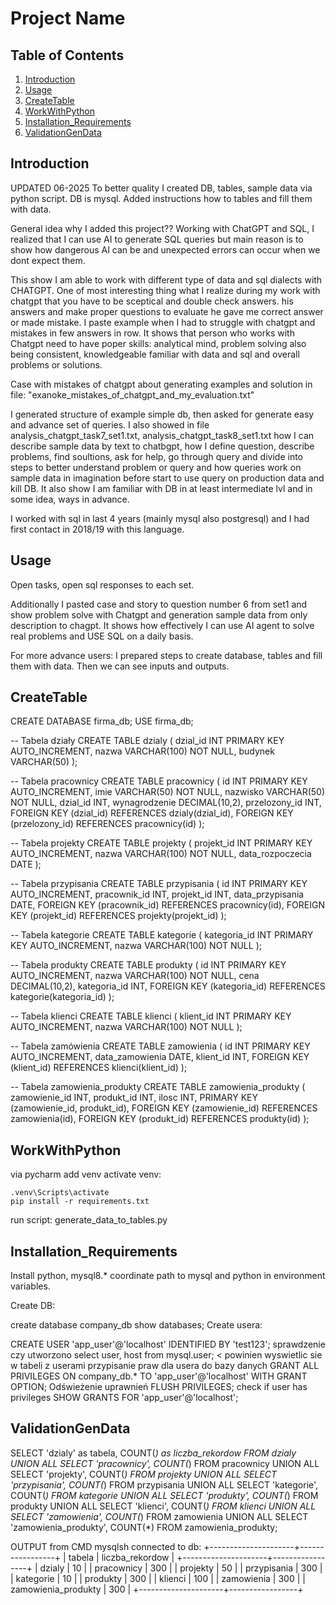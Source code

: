# Project Name

## Table of Contents
1. [Introduction](#introduction)
2. [Usage](#Usage)
3. [CreateTable](#CreateTable)
4. [WorkWithPython](#WorkWithPython)
5. [Installation_Requirements](#Installation_Requirements)
6. [ValidationGenData](#ValidationGenData)

## Introduction
UPDATED 06-2025
To better quality I created DB, tables, sample data via python script. DB is mysql.
Added instructions how to tables and fill them with data.

General idea why I added this project??
Working with ChatGPT and SQL, I realized that I can use AI to generate SQL queries but main reason
is to show how dangerous AI can be and unexpected errors can occur when we dont expect them.

This show I am able to work with different type of data and sql dialects with CHATGPT.
One of most interesting thing what I realize during my work with chatgpt that you have to be sceptical and 
double check answers. 
his answers and make proper questions to evaluate he gave me correct answer or made mistake. I paste example 
when I had to struggle with chatgpt and mistakes in few answers in row. It shows that person who works with
Chatgpt need to have poper skills: analytical mind, problem solving also being consistent, knowledgeable
familiar with data and sql and overall problems or solutions.

Case with mistakes of chatgpt about generating examples and solution in file:
"exanoke_mistakes_of_chatgpt_and_my_evaluation.txt"

I generated structure of example simple db, then asked for generate easy and advance set of queries.
I also showed in file analysis_chatgpt_task7_set1.txt, analysis_chatgpt_task8_set1.txt  how I can describe sample data by text to chatbgpt, 
how I define question, describe problems, find soultions, ask for help, go through query and divide into steps
to better understand problem or query and how queries work on sample data in imagination before start
to use query on production data and kill DB. It also show I am familiar with DB in at least intermediate lvl
and in some idea, ways in advance. 

I worked with sql in last 4 years (mainly mysql also postgresql) and 
I had first contact in 2018/19 with this language.

## Usage
Open tasks, open sql responses to each set. 

Additionally I pasted case and story to question number 6 from set1 and show problem solve with Chatgpt 
and generation sample data from only description to chagpt. It shows how effectively I can use AI agent
to solve real problems and USE SQL on a daily basis.

For more advance users: 
I prepared steps to create database, tables and fill them with data. Then we can see inputs and outputs.

## CreateTable

CREATE DATABASE firma_db;
USE firma_db;


-- Tabela działy
CREATE TABLE dzialy (
    dzial_id INT PRIMARY KEY AUTO_INCREMENT,
    nazwa VARCHAR(100) NOT NULL,
    budynek VARCHAR(50)
);

-- Tabela pracownicy
CREATE TABLE pracownicy (
    id INT PRIMARY KEY AUTO_INCREMENT,
    imie VARCHAR(50) NOT NULL,
    nazwisko VARCHAR(50) NOT NULL,
    dzial_id INT,
    wynagrodzenie DECIMAL(10,2),
    przelozony_id INT,
    FOREIGN KEY (dzial_id) REFERENCES dzialy(dzial_id),
    FOREIGN KEY (przelozony_id) REFERENCES pracownicy(id)
);

-- Tabela projekty
CREATE TABLE projekty (
    projekt_id INT PRIMARY KEY AUTO_INCREMENT,
    nazwa VARCHAR(100) NOT NULL,
    data_rozpoczecia DATE
);

-- Tabela przypisania
CREATE TABLE przypisania (
    id INT PRIMARY KEY AUTO_INCREMENT,
    pracownik_id INT,
    projekt_id INT,
    data_przypisania DATE,
    FOREIGN KEY (pracownik_id) REFERENCES pracownicy(id),
    FOREIGN KEY (projekt_id) REFERENCES projekty(projekt_id)
);

-- Tabela kategorie
CREATE TABLE kategorie (
    kategoria_id INT PRIMARY KEY AUTO_INCREMENT,
    nazwa VARCHAR(100) NOT NULL
);

-- Tabela produkty
CREATE TABLE produkty (
    id INT PRIMARY KEY AUTO_INCREMENT,
    nazwa VARCHAR(100) NOT NULL,
    cena DECIMAL(10,2),
    kategoria_id INT,
    FOREIGN KEY (kategoria_id) REFERENCES kategorie(kategoria_id)
);

-- Tabela klienci
CREATE TABLE klienci (
    klient_id INT PRIMARY KEY AUTO_INCREMENT,
    nazwa VARCHAR(100) NOT NULL
);

-- Tabela zamówienia
CREATE TABLE zamowienia (
    id INT PRIMARY KEY AUTO_INCREMENT,
    data_zamowienia DATE,
    klient_id INT,
    FOREIGN KEY (klient_id) REFERENCES klienci(klient_id)
);

-- Tabela zamowienia_produkty
CREATE TABLE zamowienia_produkty (
    zamowienie_id INT,
    produkt_id INT,
    ilosc INT,
    PRIMARY KEY (zamowienie_id, produkt_id),
    FOREIGN KEY (zamowienie_id) REFERENCES zamowienia(id),
    FOREIGN KEY (produkt_id) REFERENCES produkty(id)
);

## WorkWithPython
via pycharm add venv
activate venv:
```
.venv\Scripts\activate
pip install -r requirements.txt
```

run script:
generate_data_to_tables.py


## Installation_Requirements
Install python, mysql8.*
coordinate path to mysql and python in environment variables.

Create DB:

create database company_db
show databases;
Create usera:

CREATE USER 'app_user'@'localhost' IDENTIFIED BY 'test123'; sprawdzenie czy utworzono
select user, host from mysql.user; < powinien wyswietlic sie w tabeli z userami przypisanie praw dla usera do bazy danych
GRANT ALL PRIVILEGES ON company_db.* TO 'app_user'@'localhost' WITH GRANT OPTION; Odświeżenie uprawnień
FLUSH PRIVILEGES; check if user has privileges
SHOW GRANTS FOR 'app_user'@'localhost';


## ValidationGenData

SELECT 'dzialy' as tabela, COUNT(*) as liczba_rekordow FROM dzialy
UNION ALL
SELECT 'pracownicy', COUNT(*) FROM pracownicy
UNION ALL
SELECT 'projekty', COUNT(*) FROM projekty
UNION ALL
SELECT 'przypisania', COUNT(*) FROM przypisania
UNION ALL
SELECT 'kategorie', COUNT(*) FROM kategorie
UNION ALL
SELECT 'produkty', COUNT(*) FROM produkty
UNION ALL
SELECT 'klienci', COUNT(*) FROM klienci
UNION ALL
SELECT 'zamowienia', COUNT(*) FROM zamowienia
UNION ALL
SELECT 'zamowienia_produkty', COUNT(*) FROM zamowienia_produkty;


OUTPUT from CMD mysqlsh connected to db:
+---------------------+-----------------+
| tabela              | liczba_rekordow |
+---------------------+-----------------+
| dzialy              |              10 |
| pracownicy          |             300 |
| projekty            |              50 |
| przypisania         |             300 |
| kategorie           |              10 |
| produkty            |             300 |
| klienci             |             100 |
| zamowienia          |             300 |
| zamowienia_produkty |             300 |
+---------------------+-----------------+
